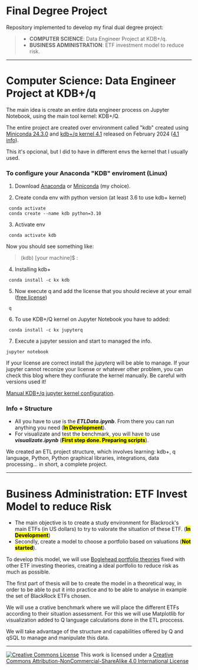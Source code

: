 # Final Degree Project

Repository implemented to develop my final dual degree project:

> - **COMPUTER SCIENCE**: Data Engineer Project at KDB+/q.
> - **BUSINESS ADMINISTRATION**: ETF investment model to reduce risk.

___

# Computer Science: Data Engineer Project at KDB+/q

The main idea is create an entire data engineer process on Jupyter Notebook, using the main tool kernel: KDB+/Q.

The entire project are created over environment called "kdb" created using [Miniconda 24.3.0](https://docs.anaconda.com/free/miniconda/) and [kdb+/q kernel 4.1](https://kx.com/kdb-personal-edition-download/) released on February 2024
([4.1 info](https://kx.com/blog/discover-kdb-4-1s-new-features/)).

This it's opcional, but I did to have in different envs the kernel that I usually used.

### To configure your Anaconda "KDB" enviroment (Linux)

1. Download [Anaconda](https://www.anaconda.com/download/) or [Miniconda](https://docs.anaconda.com/free/miniconda/miniconda-install/) (my choice).

2. Create conda env with python version (at least 3.6 to use kdb+ kernel)

```
 conda activate
 conda create --name kdb python=3.10
```

3. Activate env

```
 conda activate kdb
```

Now you should see something like:

> (kdb) [your machine]$ :

4. Installing kdb+

```
 conda install -c kx kdb
```

5. Now execute q and add the license that you should recieve at your email ([free license](https://kx.com/kdb-personal-edition-download/))

```
 q
```

6. To use KDB+/Q kernel on Jupyter Notebook you have to added:

```
 conda install -c kx jupyterq
```

7. Execute a jupyter session and start to managed the info.

 ```
 jupyter notebook
```

If your license are correct install the *jupyterq* will be able to manage. If your jupyter cannot reconize your license or whatever other problem, you can check this blog where they confiurate the kernel manually. Be careful with versions used it!

[Manual KDB+/q jupyter kernel configuration](http://www.enlistq.com/installing-kdb-jupyterq-and-embedpy-using-conda/).

### Info + Structure

- All you have to use is the ***ETLData.ipynb***. From there you can run anything you need (<mark>**In Development**</mark>).
- For visualizate and test the benchmark, you will have to use ***visualizate.ipynb*** (<mark>**First step done. Preparing scripts**</mark>).

We created an ETL project structure, which involves learning: kdb+, q language, Python, Python graphical libraries, integrations, data processing... in short, a complete project.
___

# Business Administration: ETF Invest Model to reduce Risk

- The main objective is to create a study environment for Blackrock's main ETFs (in US dollars) to try to valorate the situation of these ETF. (<mark>**In Development**</mark>)
- Secondly, create a model to choose a portfolio based on valuations (<mark>**Not started**</mark>).

To develop this model, we will use [Boglehead portfolio theories](https://www.bogleheads.org/wiki/Main_Page) fixed with other ETF investing theories, creating a ideal portfolio to reduce risk as much as possible.

The first part of thesis will be to create the model in a theoretical way, in order to be able to put it into practice and to be able to analyse in example the set of BlackRock ETFs chosen.

We will use a crative benchmark where we will place the different ETFs according to their situation assessment. For this we will use Matplotlib for visualization added to Q language calculations done in the ETL proccess.


We will take advantage of the structure and capabilities offered by Q and qSQL to manage and manipulate this data.

---
<a rel="license" href="http://creativecommons.org/licenses/by-nc-sa/4.0/"><img alt="Creative Commons License" style="border-width:0" src="https://i.creativecommons.org/l/by-nc-sa/4.0/88x31.png" /></a>
This work is licensed under a <a rel="license" href="http://creativecommons.org/licenses/by-nc-sa/4.0/">Creative Commons Attribution-NonCommercial-ShareAlike 4.0 International License</a>
